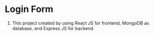 # Login Form
1. This project created by using React JS for frontend,  MongoDB as database, and Express JS for backend
